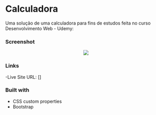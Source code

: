 # Calculadora
Uma solução de uma calculadora para fins de estudos feita no curso Desenvolvimento Web - Udemy:

### Screenshot
<p align="center">
  <img src="https://user-images.githubusercontent.com/88755473/137040542-69c749a1-a5dd-4743-b247-21889c090917.png">
</p>

### Links

-Live Site URL: []

### Built with

- CSS custom properties
- Bootstrap
